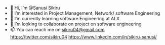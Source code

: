 - 👋 Hi, I’m @Sanusi Sikiru
- 👀 I’m interested in Project Management, Network/ software Engineering
- 🌱 I’m currently learning software Engineering at ALX
- 💞️ I’m looking to collaborate on project on software engineering
- 📫 You can reach me on sikiru04@gmail.com
https://twitter.com/sikiru04
https://www.linkedin.com/in/sikiru-sanusi/

<!---
sikiru04/sikiru04 is a ✨ special ✨ repository because its `README.md` (this file) appears on your GitHub profile.
You can click the Preview link to take a look at your changes.
--->
